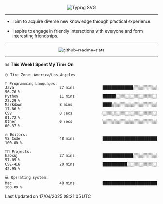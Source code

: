 <p align="center">
  <img src="https://readme-typing-svg.demolab.com?font=Fira+Code&weight=500&size=32&duration=2500&pause=1600&center=true&vCenter=true&random=false&width=1024&height=64&lines=Hi+there+%F0%9F%91%8B;I'm+delighted+you+could+make+it+here+%F0%9F%8E%89;I'm+Harry%2C+a+college+student+still+finding+my+way" alt="Typing SVG" />
</p>


---


- I aim to acquire diverse new knowledge through practical experience.

- I aspire to engage in friendly interactions with everyone and form interesting friendships.


---


<p align="center">
  <img src="https://github-readme-stats.vercel.app/api?username=Harry-Jing&show_icons=true" alt="github-readme-stats"/>
</p>


---

<!--START_SECTION:waka-->
📊 **This Week I Spent My Time On** 

```text
🕑︎ Time Zone: America/Los_Angeles

💬 Programming Languages: 
Java                     27 mins             ██████████████░░░░░░░░░░░   56.76 % 
Python                   11 mins             ██████░░░░░░░░░░░░░░░░░░░   23.29 % 
Markdown                 8 mins              ████░░░░░░░░░░░░░░░░░░░░░   17.86 % 
CSV                      0 secs              ░░░░░░░░░░░░░░░░░░░░░░░░░   01.72 % 
Other                    0 secs              ░░░░░░░░░░░░░░░░░░░░░░░░░   00.37 % 

🔥 Editors: 
VS Code                  48 mins             █████████████████████████   100.00 % 

🐱‍💻 Projects: 
haoxuj                   27 mins             ██████████████░░░░░░░░░░░   57.05 % 
CSE-416                  20 mins             ███████████░░░░░░░░░░░░░░   42.95 % 

💻 Operating System: 
Mac                      48 mins             █████████████████████████   100.00 % 
```


 Last Updated on 17/04/2025 08:21:05 UTC
<!--END_SECTION:waka-->
